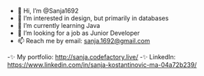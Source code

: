 - 👋 Hi, I’m @Sanja1692
- 👀 I’m interested in design, but primarily in databases 
- 🌱 I’m currently learning Java
- 💞️ I’m looking for a job as Junior Developer
- 📫 Reach me by email: sanja.1692@gmail.com

-✨ My portfolio: http://sanja.codefactory.live/
-✨ LinkedIn: https://www.linkedin.com/in/sanja-kostantinovic-ma-04a72b239/
